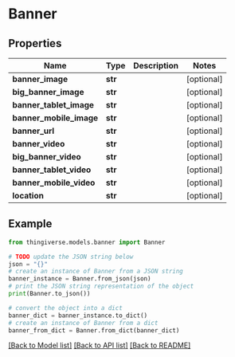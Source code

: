 # Banner


## Properties

Name | Type | Description | Notes
------------ | ------------- | ------------- | -------------
**banner_image** | **str** |  | [optional] 
**big_banner_image** | **str** |  | [optional] 
**banner_tablet_image** | **str** |  | [optional] 
**banner_mobile_image** | **str** |  | [optional] 
**banner_url** | **str** |  | [optional] 
**banner_video** | **str** |  | [optional] 
**big_banner_video** | **str** |  | [optional] 
**banner_tablet_video** | **str** |  | [optional] 
**banner_mobile_video** | **str** |  | [optional] 
**location** | **str** |  | [optional] 

## Example

```python
from thingiverse.models.banner import Banner

# TODO update the JSON string below
json = "{}"
# create an instance of Banner from a JSON string
banner_instance = Banner.from_json(json)
# print the JSON string representation of the object
print(Banner.to_json())

# convert the object into a dict
banner_dict = banner_instance.to_dict()
# create an instance of Banner from a dict
banner_from_dict = Banner.from_dict(banner_dict)
```
[[Back to Model list]](../README.md#documentation-for-models) [[Back to API list]](../README.md#documentation-for-api-endpoints) [[Back to README]](../README.md)


